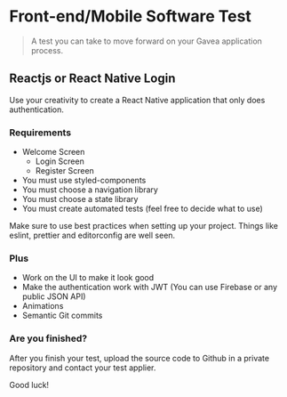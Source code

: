 # Front-end/Mobile Software Test
> A test you can take to move forward on your Gavea application process.

## Reactjs or React Native Login

Use your creativity to create a React Native application that only does authentication.

### Requirements

- Welcome Screen
  - Login Screen
  - Register Screen
- You must use styled-components
- You must choose a navigation library
- You must choose a state library
- You must create automated tests (feel free to decide what to use)

Make sure to use best practices when setting up your project. Things like eslint, prettier and editorconfig are well seen.

### Plus

- Work on the UI to make it look good
- Make the authentication work with JWT (You can use Firebase or any public JSON API)
- Animations
- Semantic Git commits

### Are you finished?

After you finish your test, upload the source code to Github in a private repository and contact your test applier.

Good luck!
